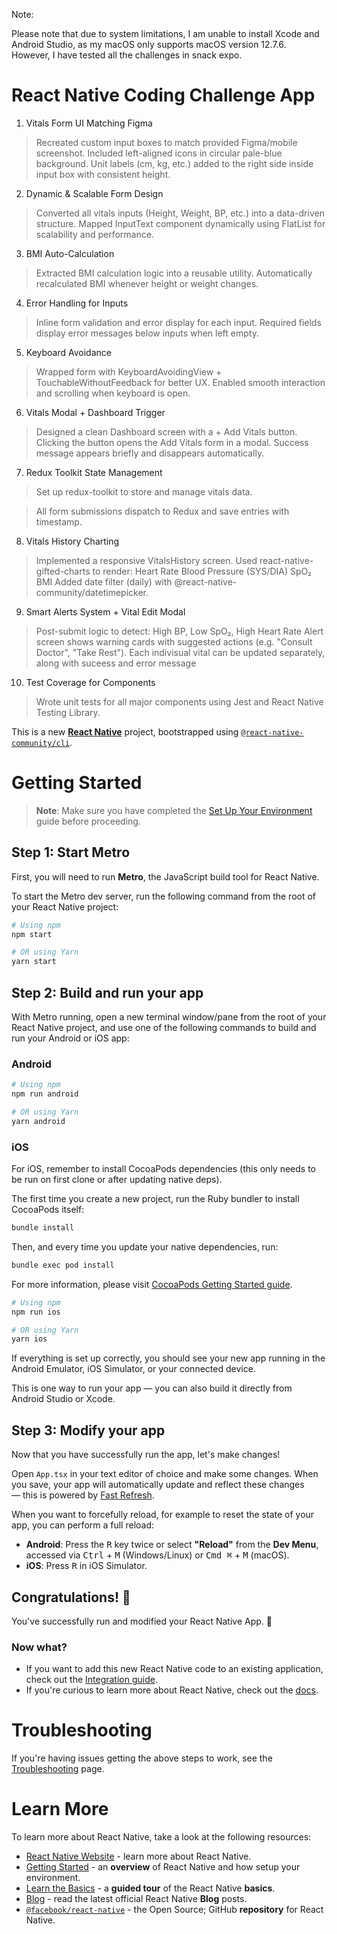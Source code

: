 Note:

Please note that due to system limitations, I am unable to install Xcode and Android Studio, as my macOS only supports macOS version 12.7.6. However, I have tested all the challenges in snack expo.

# React Native Coding Challenge App
 1. Vitals Form UI Matching Figma
> Recreated custom input boxes to match provided Figma/mobile screenshot.
> Included left-aligned icons in circular pale-blue background.
> Unit labels (cm, kg, etc.) added to the right side inside input box with consistent height.

2. Dynamic & Scalable Form Design
> Converted all vitals inputs (Height, Weight, BP, etc.) into a data-driven structure.
> Mapped InputText component dynamically using FlatList for scalability and performance.

3. BMI Auto-Calculation
> Extracted BMI calculation logic into a reusable utility.
> Automatically recalculated BMI whenever height or weight changes.

4. Error Handling for Inputs
> Inline form validation and error display for each input.
> Required fields display error messages below inputs when left empty.

5. Keyboard Avoidance
> Wrapped form with KeyboardAvoidingView + TouchableWithoutFeedback for better UX.
> Enabled smooth interaction and scrolling when keyboard is open.

6. Vitals Modal + Dashboard Trigger 
> Designed a clean Dashboard screen with a + Add Vitals button.
> Clicking the button opens the Add Vitals form in a modal.
> Success message appears briefly and disappears automatically.


7. Redux Toolkit State Management
> Set up redux-toolkit to store and manage vitals data.

> All form submissions dispatch to Redux and save entries with timestamp.

8. Vitals History Charting
> Implemented a responsive VitalsHistory screen.
> Used react-native-gifted-charts to render:
Heart Rate
Blood Pressure (SYS/DIA)
SpO₂
BMI
> Added date filter (daily) with @react-native-community/datetimepicker.

9. Smart Alerts System +  Vital Edit Modal
> Post-submit logic to detect:
High BP, Low SpO₂, High Heart Rate
> Alert screen shows warning cards with suggested actions (e.g. "Consult Doctor", "Take Rest").
> Each indivisual vital can be updated separately, along with suceess and error message

10. Test Coverage for Components
> Wrote unit tests for all major components using Jest and React Native Testing Library.


This is a new [**React Native**](https://reactnative.dev) project, bootstrapped using [`@react-native-community/cli`](https://github.com/react-native-community/cli).

# Getting Started

> **Note**: Make sure you have completed the [Set Up Your Environment](https://reactnative.dev/docs/set-up-your-environment) guide before proceeding.

## Step 1: Start Metro

First, you will need to run **Metro**, the JavaScript build tool for React Native.

To start the Metro dev server, run the following command from the root of your React Native project:

```sh
# Using npm
npm start

# OR using Yarn
yarn start
```

## Step 2: Build and run your app

With Metro running, open a new terminal window/pane from the root of your React Native project, and use one of the following commands to build and run your Android or iOS app:

### Android

```sh
# Using npm
npm run android

# OR using Yarn
yarn android
```

### iOS

For iOS, remember to install CocoaPods dependencies (this only needs to be run on first clone or after updating native deps).

The first time you create a new project, run the Ruby bundler to install CocoaPods itself:

```sh
bundle install
```

Then, and every time you update your native dependencies, run:

```sh
bundle exec pod install
```

For more information, please visit [CocoaPods Getting Started guide](https://guides.cocoapods.org/using/getting-started.html).

```sh
# Using npm
npm run ios

# OR using Yarn
yarn ios
```

If everything is set up correctly, you should see your new app running in the Android Emulator, iOS Simulator, or your connected device.

This is one way to run your app — you can also build it directly from Android Studio or Xcode.

## Step 3: Modify your app

Now that you have successfully run the app, let's make changes!

Open `App.tsx` in your text editor of choice and make some changes. When you save, your app will automatically update and reflect these changes — this is powered by [Fast Refresh](https://reactnative.dev/docs/fast-refresh).

When you want to forcefully reload, for example to reset the state of your app, you can perform a full reload:

- **Android**: Press the <kbd>R</kbd> key twice or select **"Reload"** from the **Dev Menu**, accessed via <kbd>Ctrl</kbd> + <kbd>M</kbd> (Windows/Linux) or <kbd>Cmd ⌘</kbd> + <kbd>M</kbd> (macOS).
- **iOS**: Press <kbd>R</kbd> in iOS Simulator.

## Congratulations! :tada:

You've successfully run and modified your React Native App. :partying_face:

### Now what?

- If you want to add this new React Native code to an existing application, check out the [Integration guide](https://reactnative.dev/docs/integration-with-existing-apps).
- If you're curious to learn more about React Native, check out the [docs](https://reactnative.dev/docs/getting-started).

# Troubleshooting

If you're having issues getting the above steps to work, see the [Troubleshooting](https://reactnative.dev/docs/troubleshooting) page.

# Learn More

To learn more about React Native, take a look at the following resources:

- [React Native Website](https://reactnative.dev) - learn more about React Native.
- [Getting Started](https://reactnative.dev/docs/environment-setup) - an **overview** of React Native and how setup your environment.
- [Learn the Basics](https://reactnative.dev/docs/getting-started) - a **guided tour** of the React Native **basics**.
- [Blog](https://reactnative.dev/blog) - read the latest official React Native **Blog** posts.
- [`@facebook/react-native`](https://github.com/facebook/react-native) - the Open Source; GitHub **repository** for React Native.

